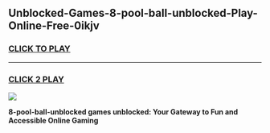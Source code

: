 
## Unblocked-Games-8-pool-ball-unblocked-Play-Online-Free-0ikjv
<h3>
<a href="https://premium76.site?title=8-pool-ball-unblocked&ref=26A">CLICK TO PLAY</a></h3>
<hr>

<h3>
<a href="https://premium76.site?title=8-pool-ball-unblocked&ref=26A">CLICK 2 PLAY</a>
  
</h3>

<a href="https://premium76.site?title=8-pool-ball-unblocked&ref=26A"><img src="https://clearcache.store/games.png"></a>


**8-pool-ball-unblocked games unblocked: Your Gateway to Fun and Accessible Online Gaming**
